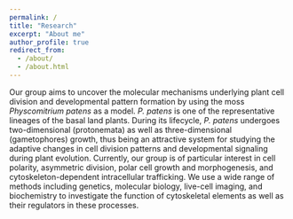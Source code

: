 ```yaml
---
permalink: /
title: "Research"
excerpt: "About me"
author_profile: true
redirect_from: 
  - /about/
  - /about.html
---
```


Our group aims to uncover the molecular mechanisms underlying plant cell division and developmental pattern formation by using the moss <I>Physcomitrium patens</I> as a model. <I>P. patens</I> is one of the representative lineages of the basal land plants. During its lifecycle, <I>P. patens</I> undergoes two-dimensional (protonemata) as well as three-dimensional (gametophores) growth, thus being an attractive system for studying the adaptive changes in cell division patterns and developmental signaling during plant evolution. Currently, our group is of particular interest in cell polarity, asymmetric division, polar cell growth and morphogenesis, and cytoskeleton-dependent intracellular trafficking. We use a wide range of methods including genetics, molecular biology, live-cell imaging, and biochemistry to investigate the function of cytoskeletal elements as well as their regulators in these processes. 

